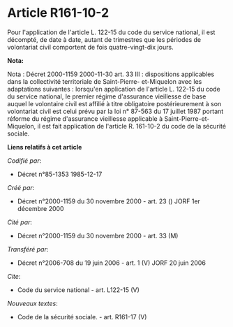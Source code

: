 # Article R161-10-2

Pour l'application de l'article L. 122-15 du code du service national, il est décompté, de date à date, autant de trimestres
que les périodes de volontariat civil comportent de fois quatre-vingt-dix jours.

**Nota:**

Nota : Décret 2000-1159 2000-11-30 art. 33 III : dispositions applicables dans la collectivité territoriale de Saint-Pierre-
et-Miquelon avec les adaptations suivantes : lorsqu'en application de l'article L. 122-15 du code du service national, le
premier régime d'assurance vieillesse de base auquel le volontaire civil est affilié à titre obligatoire postérieurement à
son volontariat civil est celui prévu par la loi n° 87-563 du 17 juillet 1987 portant réforme du régime d'assurance
vieillesse applicable à Saint-Pierre-et-Miquelon, il est fait application de l'article R. 161-10-2 du code de la sécurité
sociale.

**Liens relatifs à cet article**

_Codifié par_:

  - Décret n°85-1353 1985-12-17

_Créé par_:

  - Décret n°2000-1159 du 30 novembre 2000 - art. 23 () JORF 1er décembre 2000

_Cité par_:

  - Décret n°2000-1159 du 30 novembre 2000 - art. 33 (M)

_Transféré par_:

  - Décret n°2006-708 du 19 juin 2006 - art. 1 (V) JORF 20 juin 2006

_Cite_:

  - Code du service national - art. L122-15 (V)

_Nouveaux textes_:

  - Code de la sécurité sociale. - art. R161-17 (V)
